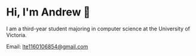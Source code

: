 # Hi, I'm Andrew 👋
I am a third-year student majoring in computer science at the University of Victoria.

Email: lte1160106854@gmail.com
